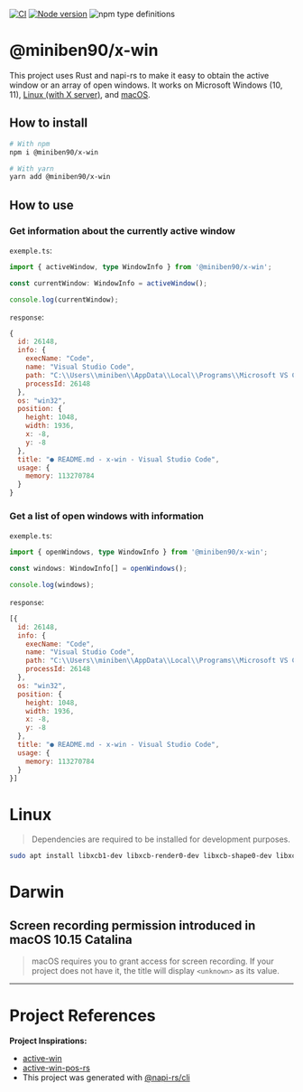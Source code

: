 [![CI](https://github.com/miniben-90/x-win/actions/workflows/CI.yml/badge.svg)](https://github.com/miniben-90/x-win/actions/workflows/CI.yml)
[![Node version](https://img.shields.io/node/v/@miniben90/x-win.svg)](https://www.npmjs.com/package/@miniben90/x-win)
![npm type definitions](https://img.shields.io/npm/types/@miniben90/x-win)

# @miniben90/x-win

This project uses Rust and napi-rs to make it easy to obtain the active window or an array of open windows. It works on Microsoft Windows (10, 11), [Linux (with X server)](#linux), and [macOS](#darwin).

## How to install

```sh
# With npm
npm i @miniben90/x-win

# With yarn
yarn add @miniben90/x-win
```

## How to use

### Get information about the currently active window

`exemple.ts`:

```typescript
import { activeWindow, type WindowInfo } from '@miniben90/x-win';

const currentWindow: WindowInfo = activeWindow();

console.log(currentWindow);
```

`response`:

```javascript
{
  id: 26148,
  info: {
    execName: "Code",
    name: "Visual Studio Code",
    path: "C:\\Users\\miniben\\AppData\\Local\\Programs\\Microsoft VS Code\\Code.exe",
    processId: 26148
  },
  os: "win32",
  position: {
    height: 1048,
    width: 1936,
    x: -8,
    y: -8
  },
  title: "● README.md - x-win - Visual Studio Code",
  usage: {
    memory: 113270784
  }
}
```

### Get a list of open windows with information

`exemple.ts`:

```typescript
import { openWindows, type WindowInfo } from '@miniben90/x-win';

const windows: WindowInfo[] = openWindows();

console.log(windows);
```

`response`:

```javascript
[{
  id: 26148,
  info: {
    execName: "Code",
    name: "Visual Studio Code",
    path: "C:\\Users\\miniben\\AppData\\Local\\Programs\\Microsoft VS Code\\Code.exe",
    processId: 26148
  },
  os: "win32",
  position: {
    height: 1048,
    width: 1936,
    x: -8,
    y: -8
  },
  title: "● README.md - x-win - Visual Studio Code",
  usage: {
    memory: 113270784
  }
}]
```

# Linux

> Dependencies are required to be installed for development purposes.

```sh
sudo apt install libxcb1-dev libxcb-render0-dev libxcb-shape0-dev libxcb-xfixes0-dev libxcb-shm0-dev
```

# Darwin

## Screen recording permission introduced in macOS 10.15 Catalina

> macOS requires you to grant access for screen recording. If your project does not have it, the title will display `<unknown>` as its value.

<hr class="padding-top: 30px;padding-bottom:30px">

# Project References

**Project Inspirations:**

* [active-win](https://github.com/sindresorhus/active-win)
* [active-win-pos-rs](https://github.com/dimusic/active-win-pos-rs)
* This project was generated with [@napi-rs/cli](https://github.com/napi-rs)
